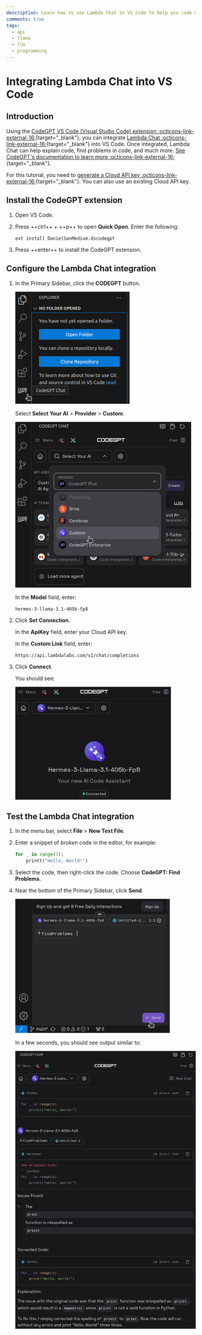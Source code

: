```yaml
---
description: Learn how to use Lambda Chat in VS Code to help you code more efficiently.
comments: true
tags:
  - api
  - llama
  - llm
  - programming
---
```


# Integrating Lambda Chat into VS Code

## Introduction

Using the
[CodeGPT VS Code (Visual Studio Code) extension :octicons-link-external-16:](https://marketplace.visualstudio.com/items?itemName=DanielSanMedium.dscodegpt){target="_blank"},
you can integrate
[Lambda Chat :octicons-link-external-16:](https://lambda.chat/chatui/){target="_blank"}
into VS Code. Once integrated, Lambda Chat can help explain code, find problems
in code, and much more.
[See CodeGPT's documentation to learn more :octicons-link-external-16:](https://docs.codegpt.co/docs/intro){target="_blank"}.

For this tutorial, you need to
[generate a Cloud API key :octicons-link-external-16:](https://cloud.lambdalabs.com/api-keys){target="_blank"}.
You can also use an existing Cloud API key.

## Install the CodeGPT extension

1. Open VS Code.

2. Press ++ctrl++ + ++p++ to open **Quick Open**. Enter the following:

    ```
    ext install DanielSanMedium.dscodegpt
    ```

3. Press ++enter++ to install the CodeGPT extension.

## Configure the Lambda Chat integration

1. In the Primary Sidebar, click the **CODEGPT** button.

    ![CODEGPT button in Primary Sidebar](../../assets/images/vs-code-button.png)

    Select **Select Your AI** > **Provider** > **Custom**.

    <!-- TODO: Replace with animation. There's no visual indication this menu
    scrolls. -->

    ![Custom provider under Select Your AI dropdown menu](../../assets/images/custom-ai-provider.png)

    In the **Model** field, enter:

    ```
    hermes-3-llama-3.1-405b-fp8
    ```

2. Click **Set Connection**.

    In the **ApiKey** field, enter your Cloud API key.

    In the **Custom Link** field, enter:

    ```
    https://api.lambdalabs.com/v1/chat/completions
    ```

3. Click **Connect**.

    You should see:

    ![CODEGPT connected](../../assets/images/codegpt-connected.png)

## Test the Lambda Chat integration

1. In the menu bar, select **File** > **New Text File**.

2. Enter a snippet of _broken_ code in the editor, for example:

    ```python
    for _ in range(3):
        printt("Hello, World!")
    ```

3. Select the code, then right-click the code. Choose **CodeGPT: Find
   Problems**.

4. Near the bottom of the Primary Sidebar, click **Send**.

    ![CODEGPT send](../../assets/images/codegpt-find-problems-send.png)

    In a few seconds, you should see output similar to:

    ![CODEGPT output](../../assets/images/codegpt-find-problems-output.png)
